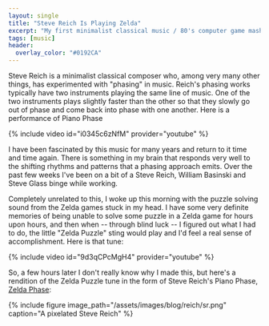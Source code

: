 ```yaml
---
layout: single
title: "Steve Reich Is Playing Zelda"
excerpt: "My first minimalist classical music / 80's computer game mashup"
tags: [music]
header:
  overlay_color: "#0192CA"
---
```


Steve Reich is a minimalist classical composer who, among very many other things, has experimented with "phasing" in music.  Reich's phasing works typically have two instruments playing the same line of music.  One of the two instruments plays slightly faster than the other so that they slowly go out of phase and come back into phase with one another.  Here is a performance of Piano Phase

{% include video id="i0345c6zNfM" provider="youtube" %}

I have been fascinated by this music for many years and return to it time and time again.  There is something in my brain that responds very well to the shifting rhythms and patterns that a phasing approach emits.  Over the past few weeks I've been on a bit of a Steve Reich, William Basinski and Steve Glass binge while working.

Completely unrelated to this, I woke up this morning with the puzzle solving sound from the Zelda games stuck in my head.  I have some very definite memories of being unable to solve some puzzle in a Zelda game for hours upon hours, and then when -- through blind luck -- I figured out what I had to do, the little "Zelda Puzzle" sting would play and I'd feel a real sense of accomplishment.  Here is that tune:

{% include video id="9d3qCPcMgH4" provider="youtube" %}

So, a few hours later I don't really know why I made this, but here's a rendition of the Zelda Puzzle tune in the form of Steve Reich's Piano Phase, <a href="/projects/reich/">Zelda Phase</a>:


{% include figure image_path="/assets/images/blog/reich/sr.png" caption="A pixelated Steve Reich" %}

